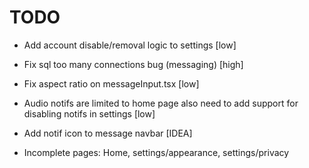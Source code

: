 # TODO
- Add account disable/removal logic to settings [low]
- Fix sql too many connections bug (messaging) [high]
- Fix aspect ratio on messageInput.tsx [low]
- Audio notifs are limited to home page also need to add support for disabling notifs in settings [low]
- Add notif icon to message navbar [IDEA]

- Incomplete pages: Home, settings/appearance, settings/privacy